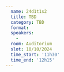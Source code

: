 ```yaml
---
  name: 24d1t1s2
  title: TBD
  category: TBD
  format: 
  speakers: 
    - 
  room: Auditorium
  slot: 10/10/2024
  time_start: '11h30'
  time_end: '12h15'
---
```

